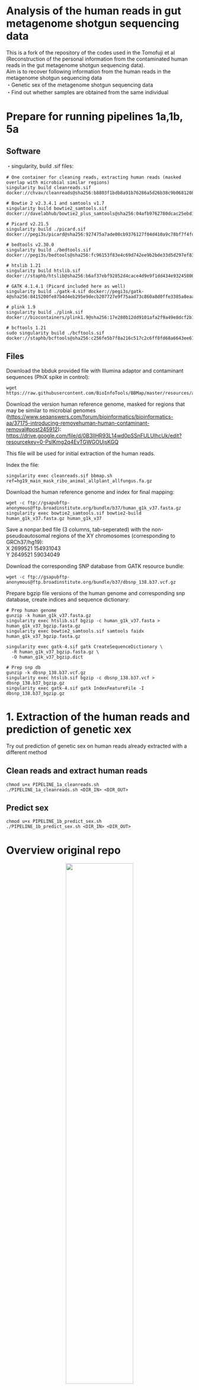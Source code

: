 # Analysis of the human reads in gut metagenome shotgun sequencing data
This is a fork of the repository of the codes used in the Tomofuji et al (Reconstruction of the personal information from the contaminated human reads in the gut metagenome shotgun sequencing data).  
Aim is to recover following information from the human reads in the metagenome shotgun sequencing data  
・Genetic sex of the metagenome shotgun sequencing data  
・Find out whether samples are obtained from the same individual

# Prepare for running pipelines 1a,1b, 5a

## Software
・singularity, build .sif files:

```
# One container for cleaning reads, extracting human reads (masked overlap with microbial similar regions)
singularity build cleanreads.sif docker://chvav/cleanreads@sha256:b8803f1bdb8a91b76286a5d26b38c9b068120869f6bf829c000d3364a6933359

# Bowtie 2 v2.3.4.1 and samtools v1.7
singularity build bowtie2_samtools.sif docker://davelabhub/bowtie2_plus_samtools@sha256:04afb9762780dcac25ebd1947c2e12ef81f96a51604dcaed5fb2081804051108

# Picard v2.21.5
singularity build ./picard.sif docker://pegi3s/picard@sha256:927475a7ade08cb9376127f04d410a9c78bf7f4fd9a6791363ceed68cd8aac74

# bedtools v2.30.0
singularity build ./bedtools.sif docker://pegi3s/bedtools@sha256:fc96153f83e4c69d742ee9b2bde33d5d297ef83b0a9b2d81ae32e14e26deb8fc

# htslib 1.21
singularity build htslib.sif docker://staphb/htslib@sha256:b6af37ebf92852d4cace4d9e9f1dd434e93245800f046b7788695fcdc8418b8c

# GATK 4.1.4.1 (Picard included here as well)
singularity build ./gatk-4.sif docker://pegi3s/gatk-4@sha256:8415200fe87b4d4eb295e9decb207727e9f75aad73c860a8d0ffe3385a8eaa7a

# plink 1.9
singularity build ./plink.sif docker://biocontainers/plink1.9@sha256:17e280b12dd9101afa2f9a49e8dcf2b1bd2ac34380c21d8e4e677ffbc5dbbe27

# bcftools 1.21
sudo singularity build ./bcftools.sif docker://staphb/bcftools@sha256:c256fe5b7f8a216c517c2c6ff8fd68a6643ee614e93eedd181aa2c53600ec209

```

## Files

Download the bbduk provided file with Illumina adaptor and contaminant sequences (PhiX spike in control):
```
wget https://raw.githubusercontent.com/BioInfoTools/BBMap/master/resources/adapters.fa
```

Download the version human reference genome, masked for regions that may be similar to microbial genomes (https://www.seqanswers.com/forum/bioinformatics/bioinformatics-aa/37175-introducing-removehuman-human-contaminant-removal#post245912):
https://drive.google.com/file/d/0B3llHR93L14wd0pSSnFULUlhcUk/edit?resourcekey=0-PsIKmg2q4EvTGWGOUjsKGQ

This file will be used for initial extraction of the human reads.

Index the file:
```
singularity exec cleanreads.sif bbmap.sh ref=hg19_main_mask_ribo_animal_allplant_allfungus.fa.gz
```

Download the human reference genome and index for final mapping:

```
wget -c ftp://gsapubftp-anonymous@ftp.broadinstitute.org/bundle/b37/human_g1k_v37.fasta.gz
singularity exec bowtie2_samtools.sif bowtie2-build human_g1k_v37.fasta.gz human_g1k_v37
```
Save a nonpar.bed file (3 columns, tab-seperated) with the non-pseudoautosomal regions of the XY chromosomes (corresponding to GRCh37/hg19): <br>
X       2699521 154931043 <br>
Y       2649521 59034049 <br>

Download the corresponding SNP database from GATK resource bundle:
```
wget -c ftp://gsapubftp-anonymous@ftp.broadinstitute.org/bundle/b37/dbsnp_138.b37.vcf.gz
```

Prepare bgzip file versions of the human genome and corresponding snp database, create indices and sequence dictionary:

```
# Prep human genome
gunzip -k human_g1k_v37.fasta.gz
singularity exec htslib.sif bgzip -c human_g1k_v37.fasta > human_g1k_v37_bgzip.fasta.gz
singularity exec bowtie2_samtools.sif samtools faidx human_g1k_v37_bgzip.fasta.gz

singularity exec gatk-4.sif gatk CreateSequenceDictionary \
  -R human_g1k_v37_bgzip.fasta.gz \
  -O human_g1k_v37_bgzip.dict

# Prep snp db
gunzip -k dbsnp_138.b37.vcf.gz
singularity exec htslib.sif bgzip -c dbsnp_138.b37.vcf > dbsnp_138.b37_bgzip.gz
singularity exec gatk-4.sif gatk IndexFeatureFile -I dbsnp_138.b37_bgzip.gz
```


# 1. Extraction of the human reads and prediction of genetic xex

Try out prediction of genetic sex on human reads already extracted with a different method

## Clean reads and extract human reads

```
chmod u+x PIPELINE_1a_cleanreads.sh
./PIPELINE_1a_cleanreads.sh <DIR_IN> <DIR_OUT>
```

## Predict sex

```
chmod u+x PIPELINE_1b_predict_sex.sh
./PIPELINE_1b_predict_sex.sh <DIR_IN> <DIR_OUT>
```


# Overview original repo
<div align="center">
<img src="Figure/Graphical_abstract.jpg" width=60%>
</div>

# Requirements
・bcftools (version 1.15.1)   
・beagle4.1 (27Jan18)   
・beagle5.1 (18May20)   
・bedtools (version 2.29.2)  
・bowtie2 (version 2.3.5.1)  
・fastqc (version 0.11.9)  
・GATK (version 4.1.7)   
・Picard (version 2.22.8)  
・plink (version 1.90b4.4)  
・python3 (version 3.7.6)  
・R (version 4.0.1)  
・samtools (version 2.3.5.1)   
・tidyverse (version 1.3.0)  
・Trimmomatic (version 0.39)  

# 1. Extraction of the human reads and prediction of genetic sex
<div align="center">
<img src="Figure/human_read_extraction_figure.jpg" width=40%>
</div>

First, human reads were extracted from gut metagenome shotgun sequencing data with the script `PIPELINE_1_human_read_extraction.sh`.  
Input file should be named as `${ID}_R1.fastq.gz` and `${ID}_R2.fastq.gz`  

Following variables are required:  
`BED_OF_NONPAR`: bed file for non-pseudoautosomal region (non-PAR) of the X and Y chromosomes  
`BOWTIE2_REF_BAC`: reference file for bowtie2 (bacteria)  
`BOWTIE2_REF_HUM`: reference file for bowtie2 (human, ex: hg37_1kg_decoy)  
`DIR`: Directory for analysis  
`FASTQ_DIR`: Directory of original fastq file  
`ID`: Sample ID   
`TRIM_ADAPT`: adaptor-sequence (ex: TruSeq3-PE-2.fa)  

This script outputs human reads in the metagenome shotgun sequencing data (`non_bacterial_${ID}_mapped.bam`) which can be used in the subsequent analyses.
In addition, coverages of the non-PAR of X and Y chromosomes are output into `bedcov_${ID}_nonPAR_XY.txt`, which can be used to predict genetic sex of the metagenome shotgun sequencing data.

# 2. Re-identification from a set of genotype data
<div align="center">
<img src="Figure/likelihood_score.jpg" width=100%>
</div>

Likelihood scores for each metagenome shotgun sequencing data were calculated with the script `PIPELINE_2_likelihood_reidentification_test.sh`. The likelihood score reflects the likelihood that the observed human reads in the gut MSS data are derived from the target genotype data in `GENOME_FILE`. The inputs are (i) human reads in metagenome shotgun sequencing data (ii) target genotype data, and (iii) ancestry matched reference genome data.  

Following variables are required:  
`DIR`: Directory for analysis  
`GENOME_FILE`: Vcf file for genotype dataset for which the likelihood score is calculated  
`ID`: Sample ID   
`REFERENCE_PANEL`: Vcf file for reference genotype data  
`REF_FASTA`: reference genome file (ex: hg37_1kg_decoy)  
`REF_PLINK`: Plink file for reference genotype data  
`VCF_NAME`: Name of the vcf file added to the output filename  

This script outputs likelihood score for each pair of the metagenome shotgun sequencing data and target genotype data.
The columns of the `${ID}_likelihood_p_val_result.txt` indicate following values

`ID`: Sample ID of the target genotype data   
`Score`: Lilelihood score  
`EMP_P`: Empilically caluclated P-values   
`ANA_p`: P-values analytically calculated from the standardized likelihood score  
`RANK`: Rank of the likelihood score among the genotype dataset  
`ID_MATCH`: Whether the ID of the metagenome shotgun sequencing data is matched to that of the target genotype data  

# 3. Prediction of the ancestry
<div align="center">
<img src="Figure/likelihood_score_anc.jpg" width=100%>
</div>

Likelihood scores for each metagenome shotgun sequencing data were calculated with the script `PIPELINE_3_likelihood_test_ancestry.sh`. The likelihood score reflects the likelihood that the observed human reads in the gut MSS data are derived from the specified ancestries (`AMR, AFR, EUR, EAS, SAS` in this study). The inputs are (i) human reads in metagenome shotgun sequencing data and (ii) reference genome data (1000 Genome Project).  
 

Following variables are required:  
`DIR`: Directory for analysis  
`ID`: Sample ID   
`OKG_REF_DIR`: Directory for the 1KG reference data   
`REF_FASTA`: reference genome file (ex: hg37_1kg_decoy)   

Following files should be in `OKG_REF_DIR`   
1. ALL_POP.chr{1-22}.freq.chr.pos.gz

|  CHR  |  POS |  REF  |  ALT |  ID  |  AMR |  AFR  |  EUR |  EAS  |  SAS  |
| --- | --- | --- | --- | --- | --- | --- | --- | --- | --- |
|  22  |  16050075 |  A  |  G |  rs587697622  |  0 |  0  |  0 |  0  |  0.001022  |
|  22  |  16050115 |  G  |  A |  rs587755077  |  0.001441 |  0  |  0.02345 |  0  |  0 |
|  ...  |  ... |  ...  |  ... |  ...  |  ... |  ...  |  ... |  ...  |  ... |

`CHR`: Chromosome
`POS`: Position
`REF`: Reference allele
`ALT`: Alternative allele  
`ID`: SNP ID
`AMR`-`SAS`: Allele frequency in each ancestry


2. 1KG_CHR_POS_REF_ALT_sorted.txt (sorted based on the CHR:POS)

|  CHR:POS |  REF  |  ALT |
| --- | --- | --- |
|  chr10:100000003  |  C  |  T  |
|  chr10:10000001  |  C  |  T  |
|  ...  |  ... |  ...  | 

`CHR:POS`: Chromosome:Position
`REF`: Reference allele
`ALT`: Alternative allele  

The output is written to `${ID}_population_likelihood_result.txt` and each columun indicates following values

`Sample_ID`: Sample ID of the metagenome shotgun sequencing data  
`USED_BASE_NUM`: Number of the bases used for the analysis   
`{AMR, EUR, AFR, EAS, SAS}_LIK`: Likelihood score for each ancestry   
`TOP_POP`: The population with the highest likelihood score    

# 4. Reconstruction of the genotypes

Reconstruction of the genotypes from the gut metagenome shotgun sequencing data was performed with two complementary methods, namely two-step inputation (`PIPELINE_4_ldWGS_two_step_imputation.sh`) and direct genotype calling (`PIPELINE_5_variant_call_GATK.sh`). We performed two-step imputation as described in the Homburger et al. (https://doi.org/10.1186/s13073-019-0682-2). Direct genotype calling was performed basically as described in the GATK Best Practices Workflows (https://gatk.broadinstitute.org/hc/en-us/articles/360035535932-Germline-short-variant-discovery-SNPs-Indels-).

## Contact
Yoshihiko Tomofuji: ytomofuji_at_sg.med.osaka-u.ac.jp
